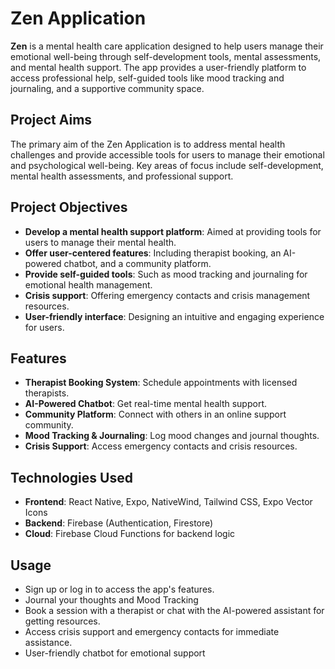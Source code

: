 # Zen Application

**Zen** is a mental health care application designed to help users manage their emotional well-being through self-development tools, mental assessments, and mental health support. The app provides a user-friendly platform to access professional help, self-guided tools like mood tracking and journaling, and a supportive community space.

## Project Aims

The primary aim of the Zen Application is to address mental health challenges and provide accessible tools for users to manage their emotional and psychological well-being. Key areas of focus include self-development, mental health assessments, and professional support.

## Project Objectives

- **Develop a mental health support platform**: Aimed at providing tools for users to manage their mental health.
- **Offer user-centered features**: Including therapist booking, an AI-powered chatbot, and a community platform.
- **Provide self-guided tools**: Such as mood tracking and journaling for emotional health management.
- **Crisis support**: Offering emergency contacts and crisis management resources.
- **User-friendly interface**: Designing an intuitive and engaging experience for users.

## Features

- **Therapist Booking System**: Schedule appointments with licensed therapists.
- **AI-Powered Chatbot**: Get real-time mental health support.
- **Community Platform**: Connect with others in an online support community.
- **Mood Tracking & Journaling**: Log mood changes and journal thoughts.
- **Crisis Support**: Access emergency contacts and crisis resources.

## Technologies Used

- **Frontend**: React Native, Expo, NativeWind, Tailwind CSS, Expo Vector Icons
- **Backend**: Firebase (Authentication, Firestore)
- **Cloud**: Firebase Cloud Functions for backend logic

## Usage

- Sign up or log in to access the app's features.
- Journal your thoughts and Mood Tracking
- Book a session with a therapist or chat with the AI-powered assistant for getting resources.
- Access crisis support and emergency contacts for immediate assistance.
- User-friendly chatbot for emotional support




